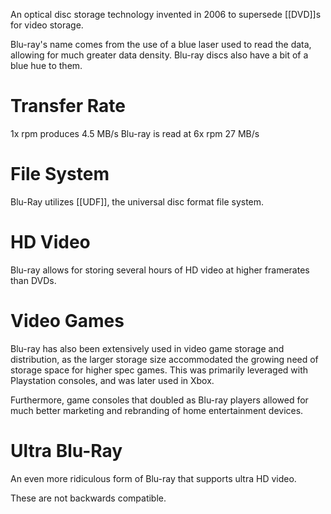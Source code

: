 An optical disc storage technology invented in 2006 to supersede [[DVD]]s for video storage.

Blu-ray's name comes from the use of a blue laser used to read the data, allowing for much greater data density.
	Blu-ray discs also have a bit of a blue hue to them.

# Transfer Rate
1x rpm produces 4.5 MB/s
	Blu-ray is read at 6x rpm
	27 MB/s

# File System
Blu-Ray utilizes [[UDF]], the universal disc format file system.

# HD Video
Blu-ray allows for storing several hours of HD video at higher framerates than DVDs.

# Video Games
Blu-ray has also been extensively used in video game storage and distribution, as the larger storage size accommodated the growing need of storage space for higher spec games.
	This was primarily leveraged with Playstation consoles, and was later used in Xbox.

Furthermore, game consoles that doubled as Blu-ray players allowed for much better marketing and rebranding of home entertainment devices.

# Ultra Blu-Ray
An even more ridiculous form of Blu-ray that supports ultra HD video.

These are not backwards compatible.